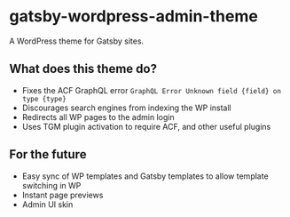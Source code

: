 # gatsby-wordpress-admin-theme

A WordPress theme for Gatsby sites.

## What does this theme do?

- Fixes the ACF GraphQL error `GraphQL Error Unknown field {field} on type {type}`
- Discourages search engines from indexing the WP install
- Redirects all WP pages to the admin login
- Uses TGM plugin activation to require ACF, and other useful plugins

## For the future

- Easy sync of WP templates and Gatsby templates to allow template switching in WP
- Instant page previews
- Admin UI skin
